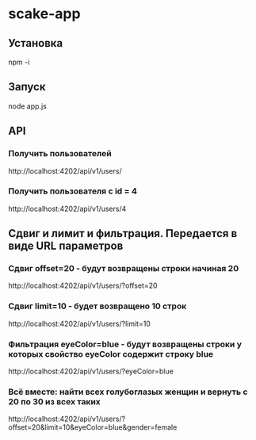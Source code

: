 # scake-app

## Установка
npm -i

## Запуск
node app.js

## API

### Получить пользователей
http://localhost:4202/api/v1/users/

### Получить пользователя с id = 4
http://localhost:4202/api/v1/users/4

## Сдвиг и лимит и фильтрация. Передается в виде URL параметров

### Сдвиг offset=20 - будут возвращены строки начиная 20
http://localhost:4202/api/v1/users/?offset=20

### Сдвиг limit=10 - будет возвращено 10 строк
http://localhost:4202/api/v1/users/?limit=10

### Фильтрация eyeColor=blue - будут возвращены строки у которых свойство eyeColor содержит строку blue
http://localhost:4202/api/v1/users/?eyeColor=blue

### Всё вместе: найти всех голубоглазых женщин и вернуть с 20 по 30 из всех таких
http://localhost:4202/api/v1/users/?offset=20&limit=10&eyeColor=blue&gender=female







